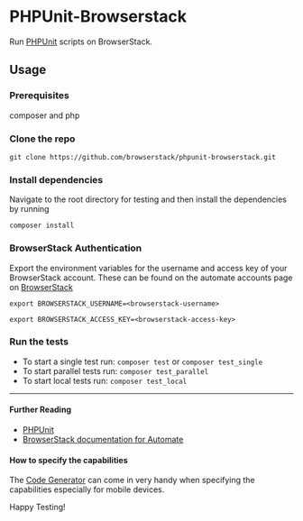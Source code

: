 # PHPUnit-Browserstack

Run [PHPUnit](https://github.com/sebastianbergmann/phpunit) scripts on BrowserStack.

## Usage

### Prerequisites

composer and php

### Clone the repo

`git clone https://github.com/browserstack/phpunit-browserstack.git`

### Install dependencies

Navigate to the root directory for testing and then install the dependencies by running

`composer install`

### BrowserStack Authentication

Export the environment variables for the username and access key of your BrowserStack account.
These can be found on the automate accounts page on [BrowserStack](https://www.browserstack.com/accounts/automate)

`export BROWSERSTACK_USERNAME=<browserstack-username>`

`export BROWSERSTACK_ACCESS_KEY=<browserstack-access-key>`

### Run the tests

 - To start a single test run: `composer test` or `composer test_single`
 - To start parallel tests run: `composer test_parallel`
 - To start local tests run: `composer test_local`

-----

#### Further Reading

- [PHPUnit](https://phpunit.de/)
- [BrowserStack documentation for Automate](https://www.browserstack.com/automate/php)

#### How to specify the capabilities

The [Code Generator](https://www.browserstack.com/automate/node#setting-os-and-browser) can come in very handy when specifying the capabilities especially for mobile devices.

Happy Testing!
